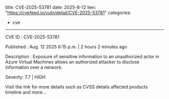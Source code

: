  
title: CVE-2025-53781
date: 2025-8-12
lien: "https://cvefeed.io/vuln/detail/CVE-2025-53781"
categories:
  - cve
---

CVE ID : CVE-2025-53781

Published :  Aug. 12
2025
6:15 p.m. | 2 hours
2 minutes ago

Description : Exposure of sensitive information to an unauthorized actor in Azure Virtual Machines allows an authorized attacker to disclose information over a network.

Severity: 7.7 | HIGH

Visit the link for more details
such as CVSS details
affected products
timeline
and more...
